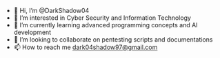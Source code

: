 - 👋 Hi, I’m @DarkShadow04
- 👀 I’m interested in Cyber Security and Information Technology
- 🌱 I’m currently learning advanced programming concepts and AI development
- 💞️ I’m looking to collaborate on pentesting scripts and documentations
- 📫 How to reach me dark04shadow97@gmail.com

<!---
DarkShadow04/DarkShadow04 is a ✨ special ✨ repository because its `README.md` (this file) appears on your GitHub profile.
You can click the Preview link to take a look at your changes.
--->

